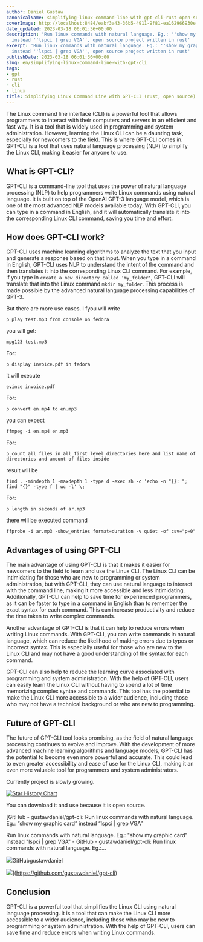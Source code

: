 ```yaml
---
author: Daniel Gustaw
canonicalName: simplifying-linux-command-line-with-gpt-cli-rust-open-source
coverImage: http://localhost:8484/eabf3a43-36b5-4911-9f81-ea162966930e.avif
date_updated: 2023-03-18 06:01:36+00:00
description: 'Run linux commands with natural language. Eg.: ''show my graphic card''
  instead ''lspci | grep VGA'', open source project written in rust'
excerpt: 'Run linux commands with natural language. Eg.: ''show my graphic card''
  instead ''lspci | grep VGA'', open source project written in rust'
publishDate: 2023-03-18 06:01:36+00:00
slug: en/simplifying-linux-command-line-with-gpt-cli
tags:
- gpt
- rust
- cli
- linux
title: Simplifying Linux Command Line with GPT-CLI (rust, open source)
---
```




The Linux command line interface (CLI) is a powerful tool that allows programmers to interact with their computers and servers in an efficient and fast way. It is a tool that is widely used in programming and system administration. However, learning the Linux CLI can be a daunting task, especially for newcomers to the field. This is where GPT-CLI comes in. GPT-CLI is a tool that uses natural language processing (NLP) to simplify the Linux CLI, making it easier for anyone to use.

## What is GPT-CLI?

GPT-CLI is a command-line tool that uses the power of natural language processing (NLP) to help programmers write Linux commands using natural language. It is built on top of the OpenAI GPT-3 language model, which is one of the most advanced NLP models available today. With GPT-CLI, you can type in a command in English, and it will automatically translate it into the corresponding Linux CLI command, saving you time and effort.

## How does GPT-CLI work?

GPT-CLI uses machine learning algorithms to analyze the text that you input and generate a response based on that input. When you type in a command in English, GPT-CLI uses NLP to understand the intent of the command and then translates it into the corresponding Linux CLI command. For example, if you type in `create a new directory called 'my_folder'`, GPT-CLI will translate that into the Linux command `mkdir my_folder`. This process is made possible by the advanced natural language processing capabilities of GPT-3.

But there are more use cases. I fyou will write

```
p play test.mp3 from console on fedora
```

you will get:

```
mpg123 test.mp3
```

For:

```
p display invoice.pdf in fedora
```

it will execute

```
evince invoice.pdf
```

For:

```
p convert en.mp4 to en.mp3
```

you can expect

```
ffmpeg -i en.mp4 en.mp3
```

For:

```
p count all files in all first level directories here and list name of directories and amount of files inside
```

result will be

```
find . -mindepth 1 -maxdepth 1 -type d -exec sh -c 'echo -n "{}: "; find "{}" -type f | wc -l' \;
```

For:

```
p length in seconds of ar.mp3
```

there will be executed command

```
ffprobe -i ar.mp3 -show_entries format=duration -v quiet -of csv="p=0"
```

## Advantages of using GPT-CLI

The main advantage of using GPT-CLI is that it makes it easier for newcomers to the field to learn and use the Linux CLI. The Linux CLI can be intimidating for those who are new to programming or system administration, but with GPT-CLI, they can use natural language to interact with the command line, making it more accessible and less intimidating. Additionally, GPT-CLI can help to save time for experienced programmers, as it can be faster to type in a command in English than to remember the exact syntax for each command. This can increase productivity and reduce the time taken to write complex commands.

Another advantage of GPT-CLI is that it can help to reduce errors when writing Linux commands. With GPT-CLI, you can write commands in natural language, which can reduce the likelihood of making errors due to typos or incorrect syntax. This is especially useful for those who are new to the Linux CLI and may not have a good understanding of the syntax for each command.

GPT-CLI can also help to reduce the learning curve associated with programming and system administration. With the help of GPT-CLI, users can easily learn the Linux CLI without having to spend a lot of time memorizing complex syntax and commands. This tool has the potential to make the Linux CLI more accessible to a wider audience, including those who may not have a technical background or who are new to programming.

## Future of GPT-CLI

The future of GPT-CLI tool looks promising, as the field of natural language processing continues to evolve and improve. With the development of more advanced machine learning algorithms and language models, GPT-CLI has the potential to become even more powerful and accurate. This could lead to even greater accessibility and ease of use for the Linux CLI, making it an even more valuable tool for programmers and system administrators.

Currently project is slowly growing.

[![Star History Chart](https://api.star-history.com/svg?repos=gustawdaniel/gpt-cli&type=Date)](https://star-history.com/#gustawdaniel/gpt-cli&Date)

You can download it and use because it is open source.

[GitHub - gustawdaniel/gpt-cli: Run linux commands with natural language. Eg.: “show my graphic card” instead “lspci | grep VGA”

Run linux commands with natural language. Eg.: &quot;show my graphic card&quot; instead &quot;lspci | grep VGA&quot; - GitHub - gustawdaniel/gpt-cli: Run linux commands with natural language. Eg.:…

![](https://github.com/fluidicon.png)GitHubgustawdaniel

![](https://opengraph.githubassets.com/9f789f058f621f6205f218bdd2b378ad57eae198b84698269172e967e6b57906/gustawdaniel/gpt-cli)](https://github.com/gustawdaniel/gpt-cli)

## Conclusion

GPT-CLI is a powerful tool that simplifies the Linux CLI using natural language processing. It is a tool that can make the Linux CLI more accessible to a wider audience, including those who may be new to programming or system administration. With the help of GPT-CLI, users can save time and reduce errors when writing Linux commands.
